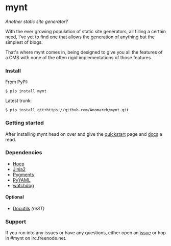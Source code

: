 # mynt

_Another static site generator?_

With the ever growing population of static site generators, all filling a certain need, I've yet to find one that allows the generation of anything but the simplest of blogs.

That's where mynt comes in, being designed to give you all the features of a CMS with none of the often rigid implementations of those features.


### Install

From PyPI:

    $ pip install mynt

Latest trunk:

    $ pip install git+https://github.com/Anomareh/mynt.git


### Getting started

After installing mynt head on over and give the [quickstart][quickstart] page and [docs][docs] a read.


### Dependencies

+ [Hoep][hoep]
+ [Jinja2][jinja]
+ [Pygments][pygments]
+ [PyYAML][pyyaml]
+ [watchdog][watchdog]

#### Optional

+ [Docutils][docutils] _(reST)_


### Support

If you run into any issues or have any questions, either open an [issue][issues] or hop in #mynt on irc.freenode.net.


[docs]: https://mynt.uhnomoli.com/
[docutils]: https://docutils.sourceforge.net/
[hoep]: https://github.com/Anomareh/Hoep
[issues]: https://github.com/Anomareh/mynt/issues
[jinja]: https://jinja.palletsprojects.com/
[pygments]: https://pygments.org/
[pyyaml]: https://pyyaml.org/
[quickstart]: https://mynt.uhnomoli.com/docs/quickstart/
[watchdog]: https://github.com/gorakhargosh/watchdog

